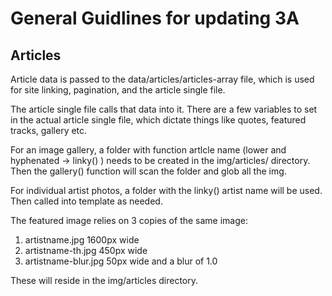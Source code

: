 # General Guidlines for updating 3A

## Articles

Article data is passed to the data/articles/articles-array file, which is used for site linking, pagination, and the article single file.

The article single file calls that data into it. There are a few variables to set in the actual article single file, which dictate things like quotes, featured tracks, gallery etc.

For an image gallery, a folder with function artlcle name (lower and hyphenated -> linky() ) needs to be created in the img/articles/ directory. Then the gallery() function will scan the folder and glob all the img.

For individual artist photos, a folder with the linky() artist name will be used. Then called into template as needed.

The featured image relies on 3 copies of the same image:

1. artistname.jpg 1600px wide
2. artistname-th.jpg 450px wide
3. artistname-blur.jpg 50px wide and a blur of 1.0

These will reside in the img/articles directory.